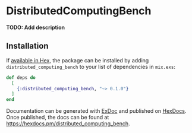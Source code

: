 # DistributedComputingBench

**TODO: Add description**

## Installation

If [available in Hex](https://hex.pm/docs/publish), the package can be installed
by adding `distributed_computing_bench` to your list of dependencies in `mix.exs`:

```elixir
def deps do
  [
    {:distributed_computing_bench, "~> 0.1.0"}
  ]
end
```

Documentation can be generated with [ExDoc](https://github.com/elixir-lang/ex_doc)
and published on [HexDocs](https://hexdocs.pm). Once published, the docs can
be found at <https://hexdocs.pm/distributed_computing_bench>.

